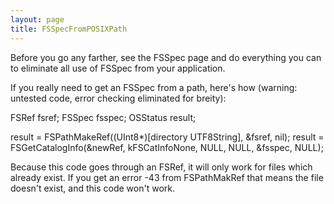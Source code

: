 ```yaml
---
layout: page
title: FSSpecFromPOSIXPath
---
```


Before you go any farther, see the FSSpec page and do everything you can to eliminate all use of FSSpec from your application.

If you really need to get an FSSpec from a path, here's how (warning: untested code, error checking eliminated for breity):

    
FSRef fsref;
FSSpec fsspec;
OSStatus result;

result = FSPathMakeRef((UInt8*)[directory UTF8String], &fsref, nil);
result = FSGetCatalogInfo(&newRef, kFSCatInfoNone, NULL, NULL, &fsspec, NULL);


Because this code goes through an FSRef, it will only work for files which already exist. If you get an error -43 from     FSPathMakRef that means the file doesn't exist, and this code won't work.

